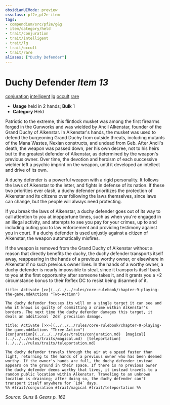 ```yaml
---
obsidianUIMode: preview
cssclass: pf2e,pf2e-item
tags:
- compendium/src/pf2e/g&g
- item/category/held
- trait/conjuration
- trait/intelligent
- trait/lg
- trait/occult
- trait/rare
aliases: ["Duchy Defender"]
---
```

# Duchy Defender *Item 13*  
[conjuration](../../../rules/traits/conjuration.md)  [intelligent](../../../rules/traits/intelligent-gmg.md)  [lg](../../../rules/traits/lawful-goo-b1.md)  [occult](../../../rules/traits/occult.md)  [rare](../../../rules/traits/rare.md)  

- **Usage** held in 2 hands; **Bulk** 1
- **Category** Held

Patriotic to the extreme, this flintlock musket was among the first firearms forged in the Gunworks and was wielded by Ancil Alkenstar, founder of the Grand Duchy of Alkenstar. In Alkenstar's hands, the musket was used to defend the burgeoning Grand Duchy from outside threats, including mutants of the Mana Wastes, Nexian constructs, and undead from Geb. After Ancil's death, the weapon was passed down, per his own decree, not to his heirs but to the greatest defender of Alkenstar, as determined by the weapon's previous owner. Over time, the devotion and heroism of each successive wielder left a psychic imprint on the weapon, until it developed an intellect and drive of its own.

A duchy defender is a powerful weapon with a rigid personality. It follows the laws of Alkenstar to the letter, and fights in defense of its nation. If these two priorities ever clash, a duchy defender prioritizes the protection of Alkenstar and its citizens over following the laws themselves, since laws can change, but the people will always need protecting.

If you break the laws of Alkenstar, a duchy defender goes out of its way to call attention to you at inopportune times, such as when you're engaged in an illegal activity, and attempts to see you pay for your crimes, up to and including outing you to law enforcement and providing testimony against you in court. If a duchy defender is used unjustly against a citizen of Alkenstar, the weapon automatically misfires.

If the weapon is removed from the Grand Duchy of Alkenstar without a reason that directly benefits the duchy, the duchy defender transports itself away, reappearing in the hands of a previous worthy owner, or elsewhere in Alkenstar if no such previous owner lives. In the hands of a worthy owner, a duchy defender is nearly impossible to steal, since it transports itself back to you at the first opportunity after someone takes it, and it grants you a +2 circumstance bonus to their Reflex DC to resist being disarmed of it.

```ad-embed-ability
title: Activate [>>](../../../rules/core-rulebook/chapter-9-playing-the-game.md#Actions "Two-Action")

The duchy defender focuses its will on a single target it can see and who it knows is guilty of committing a crime within Alkenstar's borders. The next time the duchy defender damages this target, it deals an additional `2d8` precision damage.
```

```ad-embed-ability
title: Activate [>>>](../../../rules/core-rulebook/chapter-9-playing-the-game.md#Actions "Three-Action")
[conjuration](../../../rules/traits/conjuration.md)  [magical](../../../rules/traits/magical.md)  [teleportation](../../../rules/traits/teleportation.md)  

The duchy defender travels through the air at a speed faster than light, returning to the hands of a previous owner who has been deemed worthy. If the owner's hands are full, the duchy defender instead appears on the ground in their space. If there is no previous owner the duchy defender deems worthy that lives, it instead travels to a random public location within Alkenstar. Traveling to an unknown location is draining; after doing so, the duchy defender can't transport itself anywhere for `1d4` days.  
%% #trait/conjuration #trait/magical #trait/teleportation %%
```

*Source: Guns & Gears p. 162*
